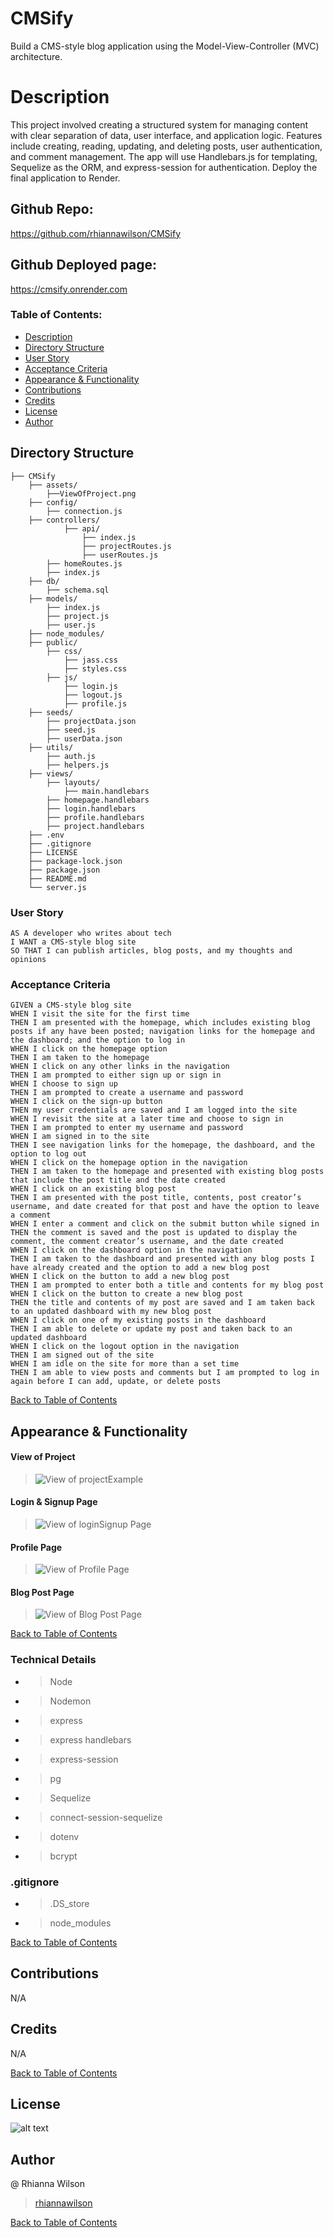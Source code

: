 # CMSify
Build a CMS-style blog application using the Model-View-Controller (MVC) architecture.

# Description 
This project involved creating a structured system for managing content with clear separation of data, user interface, and application logic. Features include creating, reading, updating, and deleting posts, user authentication, and comment management. The app will use Handlebars.js for templating, Sequelize as the ORM, and express-session for authentication. Deploy the final application to Render.

## Github Repo:
https://github.com/rhiannawilson/CMSify

## Github Deployed page:
https://cmsify.onrender.com

### Table of Contents:
- [Description](#description)
- [Directory Structure](#directory-structure)
- [User Story](#user-story)
- [Acceptance Criteria](#acceptance-criteria)
- [Appearance & Functionality](#appearance--functionality) 
- [Contributions](#contributions)
- [Credits](#credits)
- [License](#license)
- [Author](#author)

## Directory Structure
```  
├── CMSify
    ├── assets/
        ├──ViewOfProject.png
    ├── config/ 
        ├── connection.js 
    ├── controllers/
            ├── api/
                ├── index.js 
                ├── projectRoutes.js  
                ├── userRoutes.js    
        ├── homeRoutes.js 
        ├── index.js 
    ├── db/ 
        ├── schema.sql 
    ├── models/ 
        ├── index.js 
        ├── project.js 
        ├── user.js 
    ├── node_modules/ 
    ├── public/ 
        ├── css/ 
            ├── jass.css 
            ├── styles.css    
        ├── js/ 
            ├── login.js 
            ├── logout.js  
            ├── profile.js           
    ├── seeds/ 
        ├── projectData.json 
        ├── seed.js 
        ├── userData.json                 
    ├── utils/
        ├── auth.js      
        ├── helpers.js        
    ├── views/
        ├── layouts/
            ├── main.handlebars
        ├── homepage.handlebars
        ├── login.handlebars
        ├── profile.handlebars
        ├── project.handlebars  
    ├── .env          
    ├── .gitignore    
    ├── LICENSE
    ├── package-lock.json
    ├── package.json
    ├── README.md 
    └── server.js  
```

### User Story
```
AS A developer who writes about tech
I WANT a CMS-style blog site
SO THAT I can publish articles, blog posts, and my thoughts and opinions
```

### Acceptance Criteria
```
GIVEN a CMS-style blog site
WHEN I visit the site for the first time
THEN I am presented with the homepage, which includes existing blog posts if any have been posted; navigation links for the homepage and the dashboard; and the option to log in
WHEN I click on the homepage option
THEN I am taken to the homepage
WHEN I click on any other links in the navigation
THEN I am prompted to either sign up or sign in
WHEN I choose to sign up
THEN I am prompted to create a username and password
WHEN I click on the sign-up button
THEN my user credentials are saved and I am logged into the site
WHEN I revisit the site at a later time and choose to sign in
THEN I am prompted to enter my username and password
WHEN I am signed in to the site
THEN I see navigation links for the homepage, the dashboard, and the option to log out
WHEN I click on the homepage option in the navigation
THEN I am taken to the homepage and presented with existing blog posts that include the post title and the date created
WHEN I click on an existing blog post
THEN I am presented with the post title, contents, post creator’s username, and date created for that post and have the option to leave a comment
WHEN I enter a comment and click on the submit button while signed in
THEN the comment is saved and the post is updated to display the comment, the comment creator’s username, and the date created
WHEN I click on the dashboard option in the navigation
THEN I am taken to the dashboard and presented with any blog posts I have already created and the option to add a new blog post
WHEN I click on the button to add a new blog post
THEN I am prompted to enter both a title and contents for my blog post
WHEN I click on the button to create a new blog post
THEN the title and contents of my post are saved and I am taken back to an updated dashboard with my new blog post
WHEN I click on one of my existing posts in the dashboard
THEN I am able to delete or update my post and taken back to an updated dashboard
WHEN I click on the logout option in the navigation
THEN I am signed out of the site
WHEN I am idle on the site for more than a set time
THEN I am able to view posts and comments but I am prompted to log in again before I can add, update, or delete posts
```
[Back to Table of Contents](#table-of-contents)

## Appearance & Functionality 
#### View of Project
>![View of projectExample](./assets/ViewOfProject.png)

#### Login & Signup Page
>![View of loginSignup Page](./assets/LoginSignupPage.png)

#### Profile Page
>![View of Profile Page](./assets/ProfilePage.png)

#### Blog Post Page 
>![View of Blog Post Page](./assets/BlogPostPage.png)

[Back to Table of Contents](#table-of-contents)

### Technical Details
- > Node 
- > Nodemon
- > express
- > express handlebars
- > express-session
- > pg
- > Sequelize
- > connect-session-sequelize
- > dotenv 
- > bcrypt

### .gitignore 
- > .DS_store 
- > node_modules
    
[Back to Table of Contents](#table-of-contents)
## Contributions
N/A

## Credits
N/A

[Back to Table of Contents](#table-of-contents)

## License
![alt text](https://img.shields.io/badge/License-_MIT-blue.svg)

## Author
@ Rhianna Wilson
> [rhiannawilson](https://github.com/rhiannawilson)

[Back to Table of Contents](#table-of-contents)
